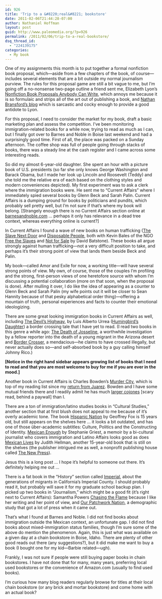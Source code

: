 ```yaml
---
id: 926
title: 'Trip to a &#8220;real&#8221; bookstore'
date: 2011-02-06T21:44:28-07:00
author: Nathaniel Hoffman
layout: post
guid: http://www.paleomedia.org/?p=926
permalink: /2011/02/06/trip-to-a-real-bookstore/
dsq_thread_id:
  - "224139175"
categories:
  - My book
---
```

One of my assignments this month is to put together a formal nonfiction book proposal, which—aside from a few chapters of the book, of course—includes several elements that are a bit outside my normal journalism purview. The rules for this proposal game are still a bit vague to me, but I&#8217;m going off a no-nonsense two-page outline a friend sent me, Elizabeth Lyon&#8217;s [Nonfiction Book Proposals Anybody Can Write](http://books.google.com/books?id=fNApkSg4L4oC&pg=PA41&lpg=PA41&dq=elizabeth+lyon+google+books&source=bl&ots=C5w4kPP-8h&sig=ujWWjt24zF-QDcafkMYfWAc3C9Y&hl=en&ei=lj1MTcn8DoetgQfH25kM&sa=X&oi=book_result&ct=result&resnum=1&ved=0CBsQ6AEwAA#v=onepage&q&f=false), which annoys me because it is so formulaic and strips all of the art out of publishing a book, and [Nathan Bransford&#8217;s blog](http://blog.nathanbransford.com/2007/02/how-to-write-nonfiction-book-proposal.html) which is sarcastic and cocky enough to provide a good antidote to Lyon.

For this proposal, I need to consider the market for my book, draft a basic marketing plan and assess the competition. I&#8217;ve been monitoring immigration-related books for a while now, trying to read as much as I can, but I finally got over to Barnes and Noble in Boise last weekend and had a surprisingly good time. First of all, the place was packed on a Sunday afternoon. The coffee shop was full of people going through stacks of books, there was a steady line at the cash register and I came across some interesting reads.

So did my almost 6-year-old daughter. She spent an hour with a picture book of U.S. presidents (so far she only knows George Washington and Barack Obama, but I made her look up Lincoln and Roosevelt (Teddy) and she told me the relative era of each based on the clothing styles and modern conveniences depicted). My first experiment was to ask a clerk where the immigration books were. He sent me to &#8220;Current Affairs&#8221; where I immediately spied several books by Glenn Beck and Sarah Palin. Current Affairs is a dumping ground for books by politicians and pundits, which probably sell pretty well, but I&#8217;m not sure if that&#8217;s where my book will belong. [Strangely enough there is no Current Affairs section online at [barnesandnoble.com](http://www.barnesandnoble.com/subjects/subjects.asp?cds2Pid=16451&linkid=1623723) &#8230; perhaps it only has relevance in a dead tree context, whereas everything online is current?]

In Current Affairs I found a wave of new books on human trafficking ([The Slave Next Door](http://books.google.com/books?id=JZx7isZOytAC&printsec=frontcover&dq=the+slave+next+door&hl=en&ei=DkBMTZDzE4qDgAeo2tko&sa=X&oi=book_result&ct=result&resnum=1&ved=0CCcQ6AEwAA#v=onepage&q&f=false) and [Disposable People](http://books.google.com/books?id=djQq6-pZqNcC&printsec=frontcover&dq=disposable+people&hl=en&src=bmrr&ei=KUBMTYtvzOqBB42_rdcP&sa=X&oi=book_result&ct=result&resnum=1&ved=0CCsQ6AEwAA#v=onepage&q&f=false), both with Kevin Bales of the NGO [Free the Slaves](http://www.freetheslaves.net/Page.aspx?pid=382) and [Not for Sale](http://books.google.com/books?id=c-V7EqqjhyYC&printsec=frontcover&dq=not+for+sale&hl=en&ei=8j9MTZqKKoPpgQf2o5lE&sa=X&oi=book_result&ct=result&resnum=1&ved=0CC8Q6AEwAA#v=onepage&q&f=false) by David Batstone). These books all argue strongly against human trafficking—not a very difficult position to take, and perhaps it&#8217;s their strong point of view that lands them beside Beck and Palin.

My book—called Amor and Exile for now, a working title—will have several strong points of view. My own, of course, those of the couples I&#8217;m profiling and the strong, first-person views of one heretofore source with whom I&#8217;m discussing a potential collaboration (more on that soon, when the proposal is done). After mulling it over, I do like the idea of appearing as a counter to Glenn Beck and Sarah Palin (my wife points out it will be closer to Sean Hannity because of that pesky alphabetical order thing)—offering a mountain of truth, personal experiences and facts to counter their emotional ideologizing. 

There are some great looking immigration books in Current Affairs as well, including [The Devil&#8217;s Highway](http://books.google.com/books?id=fZwljdgH1vMC&printsec=frontcover&dq=the+devil%27s+highway&hl=en&ei=JkRMTe-vKoLAgQf54sjuDw&sa=X&oi=book_result&ct=result&resnum=1&ved=0CCwQ6AEwAA#v=onepage&q&f=false), by Luis Alberto Urrea ([Humingbird&#8217;s Daughter](http://books.google.com/books?id=cpEwohMsgg8C&printsec=frontcover&dq=hummingbird%27s+daughter&hl=en&src=bmrr&ei=7UNMTZiUM4ytgQfz84TuDw&sa=X&oi=book_result&ct=result&resnum=1&ved=0CC4Q6AEwAA#v=onepage&q&f=false)) a border crossing tale that I have yet to read. (I read two books in this genre a while ago: [The Death of Josseline](http://books.google.com/books?id=vIN8CBHCor4C&pg=PT177&dq=immigration+death+arizona+desert&hl=en&ei=I0VMTbjJNtDqgQeC25gx&sa=X&oi=book_result&ct=result&resnum=3&ved=0CEoQ6AEwAg#v=onepage&q=immigration%20death%20arizona%20desert&f=false), a worthwhile investigation by a fellow reporter into the death of a young migrant in the Arizona desert and [Border Crosser](http://books.google.com/books?id=P2ELOaFqVb0C&printsec=frontcover&dq=border+crosser&hl=en&ei=A0dMTYTjPIS8lQf_5OT0Dw&sa=X&oi=book_result&ct=result&resnum=1&sqi=2&ved=0CDcQ6AEwAA#v=onepage&q&f=false), a mendacious—he claims to have crossed illegally, but never actually does so—and self-absorbed book by a guy calling himself Johnny Rico.)

**[Notice in the right hand sidebar appears growing list of books that I need to read and that you are most welcome to buy for me if you are ever in the mood.]**

Another book in Current Affairs is Charles Bowden&#8217;s [Murder City](http://books.google.com/books?id=x9chFS9dEjQC&printsec=frontcover&dq=murder+city&hl=en&ei=vUpMTbiyH4SRgQeopJncDw&sa=X&oi=book_result&ct=result&resnum=1&ved=0CCcQ6AEwAA#v=onepage&q&f=false), which is top of my reading list since my [return from Juarez](http://www.paleomedia.org/2011/01/08/youre-in-tucson/). Bowden and I have some mutual friends there and I readily admit he has much [larger cojones](http://www.harpers.org/archive/2009/05/0082489) [scary read, behind a paywall] than I.

There are a ton of immigration/latino studies books in &#8220;Cultural Studies,&#8221; another section that at first blush does not appeal to me because of it&#8217;s overly academic tone. The book [Hispanic Nation](http://search.barnesandnoble.com/books/product.aspx?r=1&ean=9781559723114&if=N&cm_mmc=Google%20Book%20Search-_-k118169-_-j14953980k118169-_-Googe%20Book%20Search%20%28non-B%26N%20Imprint%29) by Geoffrey Fox is 15 years old, but still appears on the shelves here &#8230; it looks a bit outdated, and has one of those über-academic subtitles: Culture, Politics and the Constructing of Identity. [Mexican Enough](http://books.google.com/books?id=j5aeCAhhxooC&printsec=frontcover&dq=mexican+enough&hl=en&ei=LHFPTYvFEIHQgAfN_KEs&sa=X&oi=book_result&ct=result&resnum=1&ved=0CCcQ6AEwAA#v=onepage&q&f=false) by Stephanie Griest, a memoir by a bi-cultural journalist who covers immigration and Latino Affairs looks good as does [Mexican Lives](http://books.google.com/books?id=HPa4HAAACAAJ&dq=mexican+lives&hl=en&src=bmrr&ei=3HFPTYWAL4GqsAPY2520Cg&sa=X&oi=book_result&ct=result&resnum=1&ved=0CCcQ6AEwAA) by Judith Hellman, another 15-year-old book that is still on the shelves (the publisher intrigued me as well, a nonprofit publishing house called [The New Press](http://www.thenewpress.com/index.php?option=com_content&task=view&id=1&Itemid=6)).

Jesus this is a long post &#8230; I hope it&#8217;s helpful to someone out there. It&#8217;s definitely helping me out &#8230;

There is a fat book in the &#8220;History&#8221; section called [Imperial](http://www.goodreads.com/book/show/5719302-imperial), about the generations of migrants in California&#8217;s Imperial County. I should probably read it, but probably will save it for my graduate school backup plan. I picked up two books in &#8220;Journalism,&#8221; which might be a good fit (it&#8217;s right next to Current Affairs): Samantha Powers [Chasing the Flame](http://books.google.com/books?id=3Yfqi4y8lBsC&printsec=frontcover&dq=chasing+the+flame&hl=en&src=bmrr&ei=SHNPTbrcL4qosAOZuPHFCg&sa=X&oi=book_result&ct=result&resnum=1&ved=0CCoQ6AEwAA#v=onepage&q&f=false) because I like her writing and her point of view, and [Our Patchwork Nation](http://www.patchworknation.org/communities/immigration-nation), a demographic study that got a lot of press when it came out.

That&#8217;s what I found at Barnes and Noble. I did not find books about immigration outside the Mexican context, an unfortunate gap. I did not find books about mixed-immigration status families, though I&#8217;m sure some of the above do mention the phenomenon. Again, this is just what was available on a given day at a chain bookstore in Boise, Idaho. There are plenty of other good reads out there (any suggestions?), but it did make me want to buy a book (I bought one for my kid—Barbie related—ugh).

Frankly, I was not sure if people were still buying paper books in chain bookstores. I have not done that for many, many years, preferring local used bookstores or the convenience of Amazon.com (usually to find used books).

I&#8217;m curious how many blog readers regularly browse for titles at their local chain bookstore (or any brick and mortar bookstore) and come home with an actual book?